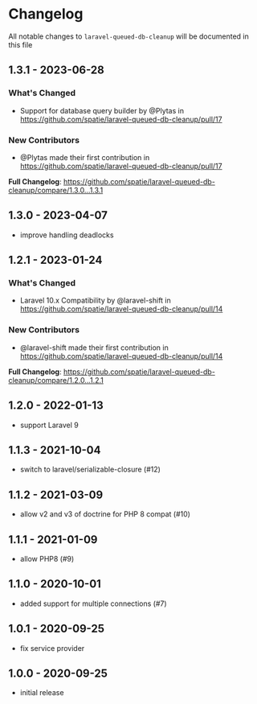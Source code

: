 # Changelog

All notable changes to `laravel-queued-db-cleanup` will be documented in this file

## 1.3.1 - 2023-06-28

### What's Changed

- Support for database query builder by @Plytas in https://github.com/spatie/laravel-queued-db-cleanup/pull/17

### New Contributors

- @Plytas made their first contribution in https://github.com/spatie/laravel-queued-db-cleanup/pull/17

**Full Changelog**: https://github.com/spatie/laravel-queued-db-cleanup/compare/1.3.0...1.3.1

## 1.3.0 - 2023-04-07

- improve handling deadlocks

## 1.2.1 - 2023-01-24

### What's Changed

- Laravel 10.x Compatibility by @laravel-shift in https://github.com/spatie/laravel-queued-db-cleanup/pull/14

### New Contributors

- @laravel-shift made their first contribution in https://github.com/spatie/laravel-queued-db-cleanup/pull/14

**Full Changelog**: https://github.com/spatie/laravel-queued-db-cleanup/compare/1.2.0...1.2.1

## 1.2.0 - 2022-01-13

- support Laravel 9

## 1.1.3 - 2021-10-04

- switch to laravel/serializable-closure (#12)

## 1.1.2 - 2021-03-09

- allow v2 and v3 of doctrine for PHP 8 compat (#10)

## 1.1.1 - 2021-01-09

- allow PHP8 (#9)

## 1.1.0 - 2020-10-01

- added support for multiple connections (#7)

## 1.0.1 - 2020-09-25

- fix service provider

## 1.0.0 - 2020-09-25

- initial release
